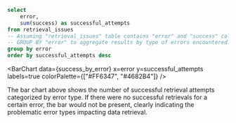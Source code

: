 ```sql success_by_error
select 
    error, 
    sum(success) as successful_attempts
from retrieval_issues
-- Assuming "retrieval_issues" table contains "error" and "success" columns
-- GROUP BY "error" to aggregate results by type of errors encountered.
group by error
order by successful_attempts desc
```

<BarChart
    data={success_by_error}
    x=error
    y=successful_attempts
    labels=true
    colorPalette={["#FF6347", "#4682B4"]}
/>

The bar chart above shows the number of successful retrieval attempts categorized by error type. If there were no successful retrievals for a certain error, the bar would not be present, clearly indicating the problematic error types impacting data retrieval.